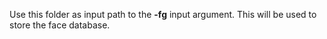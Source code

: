 Use this folder as input path to the **-fg** input argument. This will be used to store the face database.

